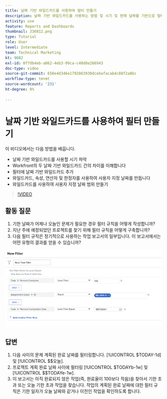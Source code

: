 ```yaml
---
title: 날짜 기반 와일드카드를 사용하여 필터 만들기
description: 날짜 기반 와일드카드를 사용하는 방법 및 시기 및 현재 날짜를 기반으로 필터를 만드는 방법을 알아봅니다.
activity: use
feature: Reports and Dashboards
thumbnail: 336812.png
type: Tutorial
role: User
level: Intermediate
team: Technical Marketing
kt: 9082
exl-id: 0f7db4eb-a062-4eb3-99ca-c40d8e266943
doc-type: video
source-git-commit: 650e4d346e1792863930dcebafacab4c88f2a8bc
workflow-type: tm+mt
source-wordcount: '231'
ht-degree: 0%

---
```


# 날짜 기반 와일드카드를 사용하여 필터 만들기

이 비디오에서는 다음 방법을 배웁니다.

* 날짜 기반 와일드카드를 사용할 시기 파악
* Workfront의 두 날짜 기반 와일드카드 간의 차이를 이해합니다
* 필터에 날짜 기반 와일드카드 추가
* 와일드카드, 속성, 연산자 및 한정자를 사용하여 사용자 지정 날짜를 만듭니다
* 와일드카드를 사용하여 사용자 지정 날짜 범위 만들기

>[!VIDEO](https://video.tv.adobe.com/v/336812/?quality=12&learn=on)

## 활동 질문

1. 기한 날짜가 어제나 오늘인 문제가 필요한 경우 필터 규칙을 어떻게 작성합니까?
1. 지난 주에 예정되었던 프로젝트를 찾기 위해 필터 규칙을 어떻게 구축합니까?
1. 다음 필터 규칙은 정기적으로 사용하는 작업 보고서의 일부입니다. 이 보고서에서는 어떤 유형의 결과를 얻을 수 있습니까?

![날짜 기반 와일드카드를 사용하여 작업 필터를 만드는 화면의 이미지입니다](assets/date-wildcard-answer-1.png)

## 답변

1. 다음 사이의 문제 계획된 완료 날짜를 필터링합니다. [!UICONTROL $TODAY-1d] 및 [!UICONTROL $$오늘].
1. 프로젝트 계획 완료 날짜 사이에 필터링 [!UICONTROL $TODAYb-1w] 및 [!UICONTROL $$TODAYe-1w].
1. 이 보고서는 아직 완료되지 않은 작업(즉, 완료율이 100보다 작음)을 찾아서 기한 초과 또는 오늘 기한 초과 작업을 찾습니다. 작업의 계획된 완료 날짜에 대한 필터 규칙은 기한 일자가 오늘 날짜와 같거나 이전인 작업을 확인하도록 합니다.
